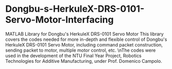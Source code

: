 # Dongbu-s-HerkuleX-DRS-0101-Servo-Motor-Interfacing
MATLAB Library for Dongbu's HerkuleX DRS-0101 Servo Motor
This library covers the codes needed for more in-depth and flexible control of Dongbu's HerkuleX DRS-0101 Servo Motor, including command packet construction, sending packet to motor, multiple motor control, etc.
\nThe codes were used in the development of the NTU Final Year Project, Robotics Technologies for Additive Manufacturing, under Prof. Domenico Campolo.
